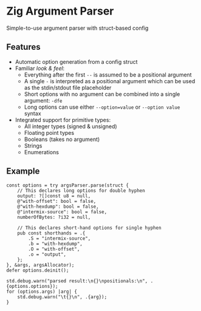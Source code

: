 # Zig Argument Parser
Simple-to-use argument parser with struct-based config

## Features
- Automatic option generation from a config struct
- Familiar *look & feel*:
    - Everything after the first `--` is assumed to be a positional argument
    - A single `-` is interpreted as a positional argument which can be used as the stdin/stdout file placeholder
    - Short options with no argument can be combined into a single argument: `-dfe`
    - Long options can use either `--option=value` or `--option value` syntax
- Integrated support for primitive types:
    - All integer types (signed & unsigned)
    - Floating point types
    - Booleans (takes no argument)
    - Strings
    - Enumerations

## Example

```zig
const options = try argsParser.parse(struct {
    // This declares long options for double hyphen
    output: ?[]const u8 = null,
    @"with-offset": bool = false,
    @"with-hexdump": bool = false,
    @"intermix-source": bool = false,
    numberOfBytes: ?i32 = null,

    // This declares short-hand options for single hyphen
    pub const shorthands = .{
        .S = "intermix-source",
        .b = "with-hexdump",
        .O = "with-offset",
        .o = "output",
    };
}, &args, argsAllocator);
defer options.deinit();

std.debug.warn("parsed result:\n{}\npositionals:\n", .{options.options});
for (options.args) |arg| {
    std.debug.warn("\t{}\n", .{arg});
}
```
